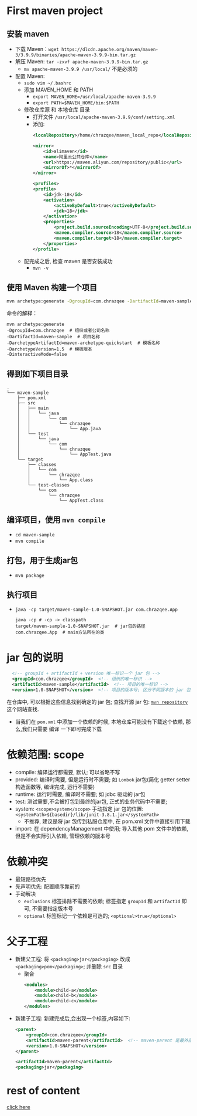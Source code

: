 # First maven project
## 安装 maven
- 下载 Maven：`wget https://dlcdn.apache.org/maven/maven-3/3.9.9/binaries/apache-maven-3.9.9-bin.tar.gz` 
- 解压 Maven: `tar -zxvf apache-maven-3.9.9-bin.tar.gz`
    - `mv apache-maven-3.9.9 /usr/local/` 不是必须的
- 配置 Maven: 
    - `sudo vim ~/.bashrc`
    - 添加 MAVEN_HOME 和 PATH
        - `export MAVEN_HOME=/usr/local/apache-maven-3.9.9`
        - `export PATH=$MAVEN_HOME/bin:$PATH`
    - 修改仓库源 和 本地仓库 目录
        - 打开文件 `/usr/local/apache-maven-3.9.9/conf/setting.xml`
        - 添加:
            ```xml
            <localRepository>/home/chrazqee/maven_local_repo</localRepository>

            <mirror>
                <id>alimaven</id>
                <name>阿里云公共仓库</name>
                <url>https://maven.aliyun.com/repository/public</url>
                <mirrorOf>*</mirrorOf>
            </mirror>

            <profiles>
            <profile>
                <id>jdk-18</id>
                <activation>
                    <activeByDefault>true</activeByDefault>
                    <jdk>18</jdk>
                </activation>
                <properties>
                    <project.build.sourceEncoding>UTF-8</project.build.sourceEncoding>
                    <maven.compiler.source>18</maven.compiler.source>
                    <maven.compiler.target>18</maven.compiler.target>
                </properties>
            </profile>
            ```
    - 配完成之后, 检查 maven 是否安装成功
        - `mvn -v`
## 使用 Maven 构建一个项目
```bash
mvn archetype:generate -DgroupId=com.chrazqee -DartifactId=maven-sample -DarchetypeArtifactId=maven-archetype-quickstart -DarchetypeVersion=1.5 -DinteractiveMode=false
```
命令的解释：
```text 
mvn archetype:generate 
-DgroupId=com.chrazqee  # 组织或者公司名称
-DartifactId=maven-sample  # 项目名称
-DarchetypeArtifactId=maven-archetype-quickstart  # 模板名称
-DarchetypeVersion=1.5  # 模板版本
-DinteractiveMode=false 
```
## 得到如下项目目录
```
.
└── maven-sample
    ├── pom.xml
    ├── src
    │   ├── main
    │   │   └── java
    │   │       └── com
    │   │           └── chrazqee
    │   │               └── App.java
    │   └── test
    │       └── java
    │           └── com
    │               └── chrazqee
    │                   └── AppTest.java
    └── target
        ├── classes
        │   └── com
        │       └── chrazqee
        │           └── App.class
        └── test-classes
            └── com
                └── chrazqee
                    └── AppTest.class
```
## 编译项目，使用 `mvn compile`
- `cd maven-sample`
- `mvn compile`

## 打包，用于生成jar包
- `mvn package`

## 执行项目
- `java -cp target/maven-sample-1.0-SNAPSHOT.jar com.chrazqee.App`
    ```text
    java -cp # -cp -> classpath
    target/maven-sample-1.0-SNAPSHOT.jar  # jar包的路径
    com.chrazqee.App  # main方法所在的类
    ```
# jar 包的说明
```xml
  <!-- groupId + artifactId + version 唯一标识一个 jar 包 -->
  <groupId>com.chrazqee</groupId>  <!-- 组织的唯一标识 -->
  <artifactId>maven-sample</artifactId>  <!-- 项目的唯一标识 -->
  <version>1.0-SNAPSHOT</version>  <!-- 项目的版本号; 区分不同版本的 jar 包; 分为 snapshot 快照版 和 release 正式版 -->
```
在仓库中, 可以根据这些信息找到确定的 jar 包;
查找开源 jar 包: [`mvn repository`](https://mvnrepository.com/) 这个网站查找.

- 当我们在 `pom.xml` 中添加一个依赖的时候, 本地仓库可能没有下载这个依赖, 那么,我们只需要 编译 一下即可完成下载

# 依赖范围: scope
- compile: 编译运行都需要, 默认; 可以省略不写
- provided: 编译时需要, 但是运行时不需要; 如 `Lombok` jar包(简化 getter setter 构造函数等, 编译完成, 运行不需要)
- runtime: 运行时需要, 编译时不需要; 如 jdbc 驱动的 jar包
- test: 测试需要,不会被打包到最终的jar包, 正式的业务代码中不需要;
- system: `<scope>system</scope>` 手动指定 jar 包的位置: `<systemPath>${basedir}/lib/junit-3.8.1.jar</systemPath>`
    - 不推荐, 建议是将 jar 包传到私服仓库中, 在 pom.xml 文件中直接引用下载
- import: 在 dependencyManagement 中使用; 导入其他 pom 文件中的依赖, 但是不会实际引入依赖, 管理依赖的版本号

# 依赖冲突
- 最短路径优先
- 先声明优先: 配置顺序靠前的
- 手动解决
    - `exclusions` 标签排除不需要的依赖; 标签指定 `groupId` 和 `artifactId` 即可, 不需要指定版本号
    - `optional` 标签标记一个依赖是可选的; `<optional>true</optional>`

# 父子工程
- 新建父工程: 将 `<packaging>jar</packaging>` 改成 `<packaging>pom</packaging>`; 并删除 `src` 目录
    - 聚合
        ```xml
        <modules>
            <module>child-a</module>
            <module>child-b</module>
            <module>child-c</module>
        </modules>
        ```
- 新建子工程: 新建完成后,会出现一个标签,内容如下:
    ```xml
    <parent>
        <groupId>com.chrazqee</groupId>
        <artifactId>maven-parent</artifactId>  <!-- maven-parent 是最外部的父工程的工程名 -->
        <version>1.0-SNAPSHOT</version>
    </parent>

    <artifactId>maven-parent</artifactId>
    <packaging>jar</packaging>
    ```
# rest of content 
[click here]()
